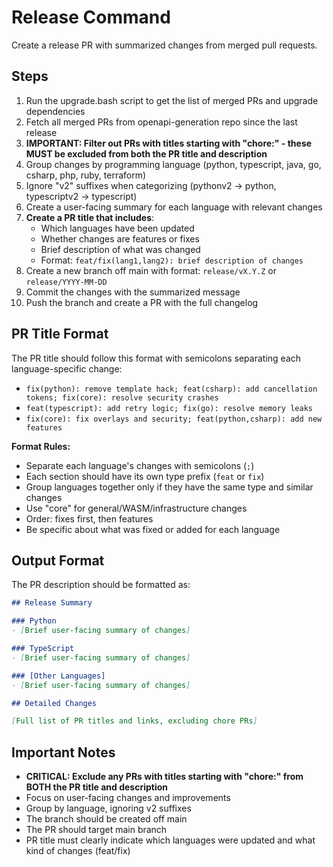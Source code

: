 # Release Command

Create a release PR with summarized changes from merged pull requests.

## Steps

1. Run the upgrade.bash script to get the list of merged PRs and upgrade dependencies
2. Fetch all merged PRs from openapi-generation repo since the last release
3. **IMPORTANT: Filter out PRs with titles starting with "chore:" - these MUST be excluded from both the PR title and description**
4. Group changes by programming language (python, typescript, java, go, csharp, php, ruby, terraform)
5. Ignore "v2" suffixes when categorizing (pythonv2 → python, typescriptv2 → typescript)
6. Create a user-facing summary for each language with relevant changes
7. **Create a PR title that includes**:
   - Which languages have been updated
   - Whether changes are features or fixes
   - Brief description of what was changed
   - Format: `feat/fix(lang1,lang2): brief description of changes`
8. Create a new branch off main with format: `release/vX.Y.Z` or `release/YYYY-MM-DD`
9. Commit the changes with the summarized message
10. Push the branch and create a PR with the full changelog

## PR Title Format

The PR title should follow this format with semicolons separating each language-specific change:
- `fix(python): remove template hack; feat(csharp): add cancellation tokens; fix(core): resolve security crashes`
- `feat(typescript): add retry logic; fix(go): resolve memory leaks`
- `fix(core): fix overlays and security; feat(python,csharp): add new features`

**Format Rules:**
- Separate each language's changes with semicolons (`;`)
- Each section should have its own type prefix (`feat` or `fix`)
- Group languages together only if they have the same type and similar changes
- Use "core" for general/WASM/infrastructure changes
- Order: fixes first, then features
- Be specific about what was fixed or added for each language

## Output Format

The PR description should be formatted as:

```markdown
## Release Summary

### Python
- [Brief user-facing summary of changes]

### TypeScript
- [Brief user-facing summary of changes]

### [Other Languages]
- [Brief user-facing summary of changes]

## Detailed Changes

[Full list of PR titles and links, excluding chore PRs]
```

## Important Notes

- **CRITICAL: Exclude any PRs with titles starting with "chore:" from BOTH the PR title and description**
- Focus on user-facing changes and improvements
- Group by language, ignoring v2 suffixes
- The branch should be created off main
- The PR should target main branch
- PR title must clearly indicate which languages were updated and what kind of changes (feat/fix)
